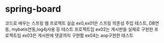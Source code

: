 # spring-board
코드로 배우는 스프링 웹 프로젝트 실습
ex0,ex01은 스프링 의존성 주입 테스트, DB연동, mybatis연동,log4j사용 등 테스트 프로젝트임
ex02는 게시판을 실제로 구현한 프로젝트임
ex03은 게시판에 댓글까지 구현함
ex04는 aop구현한 테스트 
